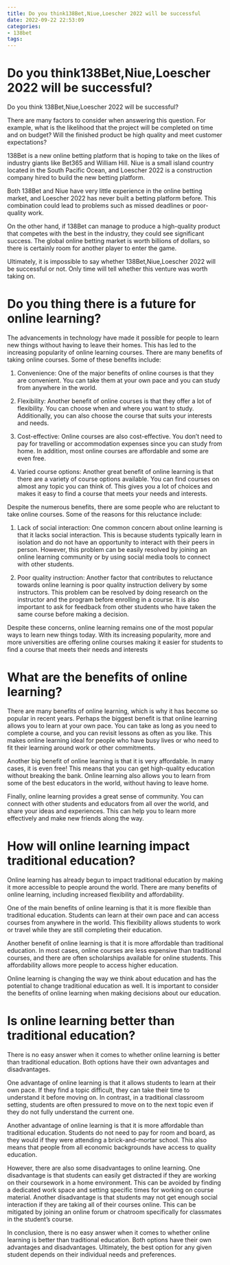 ```yaml
---
title: Do you think138Bet,Niue,Loescher 2022 will be successful
date: 2022-09-22 22:53:09
categories:
- 138bet
tags:
---
```



#  Do you think138Bet,Niue,Loescher 2022 will be successful?

Do you think 138Bet,Niue,Loescher 2022 will be successful?

There are many factors to consider when answering this question. For example, what is the likelihood that the project will be completed on time and on budget? Will the finished product be high quality and meet customer expectations?

138Bet is a new online betting platform that is hoping to take on the likes of industry giants like Bet365 and William Hill. Niue is a small island country located in the South Pacific Ocean, and Loescher 2022 is a construction company hired to build the new betting platform.

Both 138Bet and Niue have very little experience in the online betting market, and Loescher 2022 has never built a betting platform before. This combination could lead to problems such as missed deadlines or poor-quality work.

On the other hand, if 138Bet can manage to produce a high-quality product that competes with the best in the industry, they could see significant success. The global online betting market is worth billions of dollars, so there is certainly room for another player to enter the game.

Ultimately, it is impossible to say whether 138Bet,Niue,Loescher 2022 will be successful or not. Only time will tell whether this venture was worth taking on.

#  Do you thing there is a future for online learning?

The advancements in technology have made it possible for people to learn new things without having to leave their homes. This has led to the increasing popularity of online learning courses. There are many benefits of taking online courses. Some of these benefits include:

1) Convenience: One of the major benefits of online courses is that they are convenient. You can take them at your own pace and you can study from anywhere in the world.

2) Flexibility: Another benefit of online courses is that they offer a lot of flexibility. You can choose when and where you want to study. Additionally, you can also choose the course that suits your interests and needs.

3) Cost-effective: Online courses are also cost-effective. You don’t need to pay for travelling or accommodation expenses since you can study from home. In addition, most online courses are affordable and some are even free.

4) Varied course options: Another great benefit of online learning is that there are a variety of course options available. You can find courses on almost any topic you can think of. This gives you a lot of choices and makes it easy to find a course that meets your needs and interests.

Despite the numerous benefits, there are some people who are reluctant to take online courses. Some of the reasons for this reluctance include:

1) Lack of social interaction: One common concern about online learning is that it lacks social interaction. This is because students typically learn in isolation and do not have an opportunity to interact with their peers in person. However, this problem can be easily resolved by joining an online learning community or by using social media tools to connect with other students.

2) Poor quality instruction: Another factor that contributes to reluctance towards online learning is poor quality instruction delivery by some instructors. This problem can be resolved by doing research on the instructor and the program before enrolling in a course. It is also important to ask for feedback from other students who have taken the same course before making a decision.

Despite these concerns, online learning remains one of the most popular ways to learn new things today. With its increasing popularity, more and more universities are offering online courses making it easier for students to find a course that meets their needs and interests

#  What are the benefits of online learning?

There are many benefits of online learning, which is why it has become so popular in recent years. Perhaps the biggest benefit is that online learning allows you to learn at your own pace. You can take as long as you need to complete a course, and you can revisit lessons as often as you like. This makes online learning ideal for people who have busy lives or who need to fit their learning around work or other commitments.

Another big benefit of online learning is that it is very affordable. In many cases, it is even free! This means that you can get high-quality education without breaking the bank. Online learning also allows you to learn from some of the best educators in the world, without having to leave home.

Finally, online learning provides a great sense of community. You can connect with other students and educators from all over the world, and share your ideas and experiences. This can help you to learn more effectively and make new friends along the way.

#  How will online learning impact traditional education?

Online learning has already begun to impact traditional education by making it more accessible to people around the world. There are many benefits of online learning, including increased flexibility and affordability.

One of the main benefits of online learning is that it is more flexible than traditional education. Students can learn at their own pace and can access courses from anywhere in the world. This flexibility allows students to work or travel while they are still completing their education.

Another benefit of online learning is that it is more affordable than traditional education. In most cases, online courses are less expensive than traditional courses, and there are often scholarships available for online students. This affordability allows more people to access higher education.

Online learning is changing the way we think about education and has the potential to change traditional education as well. It is important to consider the benefits of online learning when making decisions about our education.

#  Is online learning better than traditional education?

There is no easy answer when it comes to whether online learning is better than traditional education. Both options have their own advantages and disadvantages.

One advantage of online learning is that it allows students to learn at their own pace. If they find a topic difficult, they can take their time to understand it before moving on. In contrast, in a traditional classroom setting, students are often pressured to move on to the next topic even if they do not fully understand the current one.

Another advantage of online learning is that it is more affordable than traditional education. Students do not need to pay for room and board, as they would if they were attending a brick-and-mortar school. This also means that people from all economic backgrounds have access to quality education.

However, there are also some disadvantages to online learning. One disadvantage is that students can easily get distracted if they are working on their coursework in a home environment. This can be avoided by finding a dedicated work space and setting specific times for working on course material. Another disadvantage is that students may not get enough social interaction if they are taking all of their courses online. This can be mitigated by joining an online forum or chatroom specifically for classmates in the student’s course.

In conclusion, there is no easy answer when it comes to whether online learning is better than traditional education. Both options have their own advantages and disadvantages. Ultimately, the best option for any given student depends on their individual needs and preferences.